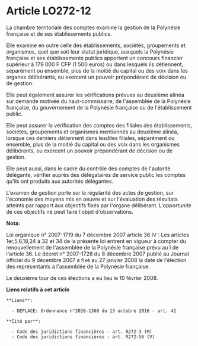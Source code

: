 # Article LO272-12

La chambre territoriale des comptes examine la gestion de la Polynésie française et de ses établissements publics. 

Elle examine en outre celle des établissements, sociétés, groupements et organismes, quel que soit leur statut juridique,
auxquels la Polynésie française et ses établissements publics apportent un concours financier supérieur à 179 000 F CFP (1
500 euros) ou dans lesquels ils détiennent, séparément ou ensemble, plus de la moitié du capital ou des voix dans les organes
délibérants, ou exercent un pouvoir prépondérant de décision ou de gestion. 

Elle peut également assurer les vérifications prévues au deuxième alinéa sur demande motivée du haut-commissaire, de
l'assemblée de la Polynésie française, du gouvernement de la Polynésie française ou de l'établissement public. 

Elle peut assurer la vérification des comptes des filiales des établissements, sociétés, groupements et organismes mentionnés
au deuxième alinéa, lorsque ces derniers détiennent dans lesdites filiales, séparément ou ensemble, plus de la moitié du
capital ou des voix dans les organismes délibérants, ou exercent un pouvoir prépondérant de décision ou de gestion. 

Elle peut aussi, dans le cadre du contrôle des comptes de l'autorité délégante, vérifier auprès des délégataires de service
public les comptes qu'ils ont produits aux autorités délégantes. 

L'examen de gestion porte sur la régularité des actes de gestion, sur l'économie des moyens mis en oeuvre et sur l'évaluation
des résultats atteints par rapport aux objectifs fixés par l'organe délibérant. L'opportunité de ces objectifs ne peut faire
l'objet d'observations.

**Nota:**

Loi organique n° 2007-1719 du 7 décembre 2007 article 36 IV : Les articles 1er,5,6,18,24 à 32 et 34 de la présente loi
entrent en vigueur à compter du renouvellement de l'assemblée de la Polynésie française prévu au I de l'article 36. Le décret
n° 2007-1728 du 8 décembre 2007 publié au Journal officiel du 9 décembre 2007 a fixé au 27 janvier 2008 la date de l'élection
des représentants à l'assemblée de la Polynésie française. 

Le deuxième tour de ces élections a eu lieu le 10 février 2008.

**Liens relatifs à cet article**

	**Liens**:

	  - DEPLACE: Ordonnance n°2016-1360 du 13 octobre 2016 - art. 42

	**Cité par**:

	  - Code des juridictions financières - art. R272-3 (M)
	  - Code des juridictions financières - art. R272-56 (V)
